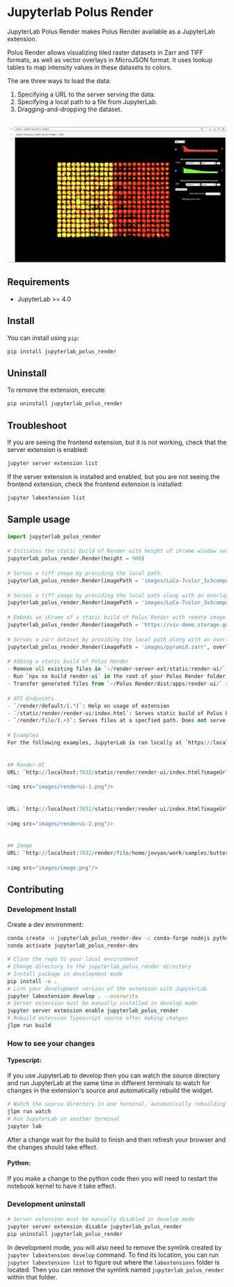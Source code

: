 # Jupyterlab Polus Render

JupyterLab Polus Render makes Polus Render available as a JupyterLab extension. 

Polus Render allows visualizing tiled raster datasets in Zarr and TIFF formats, as well as vector overlays in MicroJSON format. It uses lookup tables to map intensity values in these datasets to colors.

The are three ways to load the data:
1. Specifying a URL to the server serving the data.
2. Specifying a local path to a file from JupyterLab.
3. Dragging-and-dropping the dataset.
</br>

<img src="images/home.png"/>

## Requirements

* JupyterLab >= 4.0

## Install

You can install using `pip`:

```bash
pip install jupyterlab_polus_render
```

## Uninstall

To remove the extension, execute:

```bash
pip uninstall jupyterlab_polus_render
```

## Troubleshoot

If you are seeing the frontend extension, but it is not working, check
that the server extension is enabled:

```bash
jupyter server extension list
```

If the server extension is installed and enabled, but you are not seeing
the frontend extension, check the frontend extension is installed:

```bash
jupyter labextension list
```

## Sample usage
```Python
import jupyterlab_polus_render

# Initiates the static build of Render with height of iFrame window set to 900px.
jupyterlab_polus_render.Render(height = 900)

# Serves a tiff image by providing the local path. 
jupyterlab_polus_render.Render(imagePath = 'images/LuCa-7color_3x3component_data.ome.tif', height = 900)

# Serves a tiff image by providing the local path along with an overlay used for the image. 
jupyterlab_polus_render.Render(imagePath = 'images/LuCa-7color_3x3component_data.ome.tif', overlayPath = 'images/overlay_render2.json', height = 900)

# Embeds an iFrame of a static build of Polus Render with remote image
jupyterlab_polus_render.Render(imagePath = 'https://viv-demo.storage.googleapis.com/LuCa-7color_3x3component_data.ome.tif', height = 900)

# Serves a zarr dataset by providing the local path along with an overlay used for the dataset. 
jupyterlab_polus_render.Render(imagePath = 'images/pyramid.zarr', overlayPath = 'images/overlay_render2.json', height = 900)

# Adding a static build of Polus Render
- Remove all existing files in `~/render-server-ext/static/render-ui/`. 
- Run `npx nx build render-ui` in the root of your Polus Render folder
- Transfer generated files from `~/Polus Render/dist/apps/render-ui/` into `~/render-server-ext/static/render-ui/`. 

# API Endpoints
- `/render/default/(.*)`: Help on usage of extension
- `/static/render/render-ui/index.html`: Serves static build of Polus Render.
- `/render/file/(.+)`: Serves files at a specfied path. Does not serve directories.

# Examples
For the following examples, JupyterLab is ran locally at `https://localhost:7832/lab`


## Render-UI 
URL: `http://localhost:7832/static/render/render-ui/index.html?imageUrl=http://localhost:7832/render/file//home/jovyan/work/images/4by4large_intensity_image.ome.tif`

<img src="images/renderui-1.png"/>


URL: `http://localhost:7832/static/render/render-ui/index.html?imageUrl=http://localhost:7832/render/file//home/jovyan/work/images/x00_y01_p02_c1.ome.tif&overlayUrl=http://localhost:7832/render/file//home/jovyan/work/overlays/combined.json`

<img src="images/renderui-2.png"/>


## Image
URL: `http://localhost:7832/render/file/home/jovyan/work/samples/butterfly.jpeg`

<img src="images/image.png"/>

```

## Contributing
### Development Install

Create a dev environment:
```bash
conda create -n jupyterlab_polus_render-dev -c conda-forge nodejs python jupyterlab=4.0.11
conda activate jupyterlab_polus_render-dev
```

```bash
# Clone the repo to your local environment
# Change directory to the jupyterlab_polus_render directory
# Install package in development mode
pip install -e .
# Link your development version of the extension with JupyterLab
jupyter labextension develop . --overwrite
# Server extension must be manually installed in develop mode
jupyter server extension enable jupyterlab_polus_render
# Rebuild extension Typescript source after making changes
jlpm run build
```

### How to see your changes
#### Typescript:
If you use JupyterLab to develop then you can watch the source directory and run JupyterLab at the same time in different
terminals to watch for changes in the extension's source and automatically rebuild the widget.

```bash
# Watch the source directory in one terminal, automatically rebuilding when needed
jlpm run watch
# Run JupyterLab in another terminal
jupyter lab
```

After a change wait for the build to finish and then refresh your browser and the changes should take effect.

#### Python:
If you make a change to the python code then you will need to restart the notebook kernel to have it take effect.


### Development uninstall

```bash
# Server extension must be manually disabled in develop mode
jupyter server extension disable jupyterlab_polus_render
pip uninstall jupyterlab_polus_render
```

In development mode, you will also need to remove the symlink created by `jupyter labextension develop`
command. To find its location, you can run `jupyter labextension list` to figure out where the `labextensions`
folder is located. Then you can remove the symlink named `jupyterlab_polus_render` within that folder.
